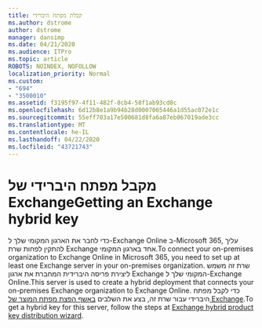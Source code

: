 ```yaml
---
title: קבלת מפתח היברידי
ms.author: dstrome
author: dstrome
manager: dansimp
ms.date: 04/21/2020
ms.audience: ITPro
ms.topic: article
ROBOTS: NOINDEX, NOFOLLOW
localization_priority: Normal
ms.custom:
- "694"
- "3500010"
ms.assetid: f3195f97-4f11-482f-8cb4-58f1ab93cd8c
ms.openlocfilehash: 6d12b8e1a9b94b28d0007065446a1d55ac072e1c
ms.sourcegitcommit: 55eff703a17e500681d8fa6a87eb067019ade3cc
ms.translationtype: MT
ms.contentlocale: he-IL
ms.lasthandoff: 04/22/2020
ms.locfileid: "43721743"
---
```

# <a name="getting-an-exchange-hybrid-key"></a><span data-ttu-id="87087-102">מקבל מפתח היברידי של Exchange</span><span class="sxs-lookup"><span data-stu-id="87087-102">Getting an Exchange hybrid key</span></span>

<span data-ttu-id="87087-103">כדי לחבר את הארגון המקומי שלך ל-Exchange Online ב-Microsoft 365, עליך להתקין לפחות שרת Exchange אחד בארגון המקומי.</span><span class="sxs-lookup"><span data-stu-id="87087-103">To connect your on-premises organization to Exchange Online in Microsoft 365, you need to set up at least one Exchange server in your on-premises organization.</span></span> <span data-ttu-id="87087-104">שרת זה משמש ליצירת פריסה היברידית המחברת את ארגון Exchange המקומי שלך ל-Exchange Online.</span><span class="sxs-lookup"><span data-stu-id="87087-104">This server is used to create a hybrid deployment that connects your on-premises Exchange organization to Exchange Online.</span></span> <span data-ttu-id="87087-105">כדי לקבל מפתח היברידי עבור שרת זה, בצע את השלבים [באשף הפצת מפתח המוצר של Exchange](https://aka.ms/hybridkey).</span><span class="sxs-lookup"><span data-stu-id="87087-105">To get a hybrid key for this server, follow the steps at [Exchange hybrid product key distribution wizard](https://aka.ms/hybridkey).</span></span>
  